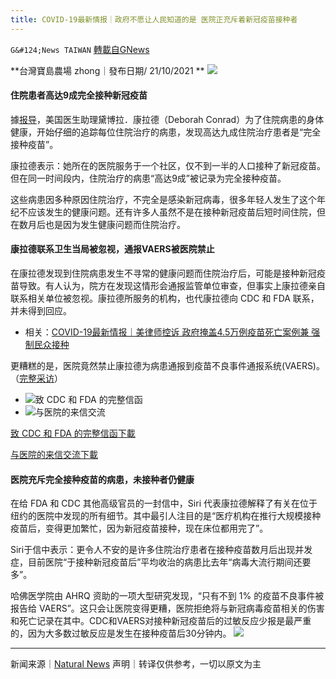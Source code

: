 ```yaml
---
title: COVID-19最新情报｜政府不愿让人民知道的是 医院正充斥着新冠疫苗接种者
---
```

`G&#124;News TAIWAN` [轉載自GNews](https://gnews.org/zh-hans/1607356/)

**台灣寶島農場 zhong｜發布日期/ 21/10/2021 **
![](https://assets.gnews.org/wp-content/uploads/2021/10/2-94-1.jpg)
#### 住院患者高达9成完全接种新冠疫苗

據[报导](https://aaronsiri.substack.com/p/whistleblower-fda-and-cdc-ignore-3e2)，美国医生助理黛博拉．康拉德（Deborah Conrad）为了住院病患的身体健康，开始仔细的追踪每位住院治疗的病患，发现高达九成住院治疗患者是“完全接种疫苗”。

康拉德表示：她所在的医院服务于一个社区，仅不到一半的人口接种了新冠疫苗。但在同一时间段内，住院治疗的病患“高达9成”被记录为完全接种疫苗。

这些病患因多种原因住院治疗，不完全是感染新冠病毒，很多年轻人发生了这个年纪不应该发生的健康问题。还有许多人虽然不是在接种新冠疫苗后短时间住院，但在数月后也是因为发生健康问题而住院治疗。

#### 康拉德联系卫生当局被忽视，通报VAERS被医院禁止

在康拉德发现到住院病患发生不寻常的健康问题而住院治疗后，可能是接种新冠疫苗导致。有人认为，院方在发现这情形会通报监管单位审查，但事实上康拉德亲自联系相关单位被忽视。康拉德所服务的机构，也代康拉德向 CDC 和 FDA 联系，并未得到回应。

- 相关：[COVID-19最新情报｜美律师控诉 政府掩盖4.5万例疫苗死亡案例兼 强制民众接种](https://gnews.org/zh-hant/1607140/)


更糟糕的是，医院竟然禁止康拉德为病患通报到疫苗不良事件通报系统(VAERS)。
（[完整采访](https://thehighwire.com/videos/these-patients-deserve-to-be-heard-vaers-whistleblower/)）

- ![](https://assets.gnews.org/wp-content/uploads/2021/10/https___bucketeer-e05bbc84-baa3-437e-9518-adb32be77984.s3.amazonaws.com_public_images_6518a506-b543-4f08-afcc-8a0bb648f578_232x298.png)致 CDC 和 FDA 的完整信函
- ![](https://assets.gnews.org/wp-content/uploads/2021/10/https___bucketeer-e05bbc84-baa3-437e-9518-adb32be77984.s3.amazonaws.com_public_images_8deb6e33-a219-4dde-97a7-0b6cbf4a97e4_205x265.png)与医院的来信交流




[致 CDC 和 FDA 的完整信函](https://assets.gnews.org/wp-content/uploads/2021/10/Letter-Re-First-Hand-Account-of-Covid-19-Vaccine-Injuries-and-Underreporting-to-VAERS-1.pdf)[下載](https://assets.gnews.org/wp-content/uploads/2021/10/Letter-Re-First-Hand-Account-of-Covid-19-Vaccine-Injuries-and-Underreporting-to-VAERS-1.pdf)



[与医院的来信交流](https://assets.gnews.org/wp-content/uploads/2021/10/Letter-exchange-with-Rochester-Hospital.pdf)[下載](https://assets.gnews.org/wp-content/uploads/2021/10/Letter-exchange-with-Rochester-Hospital.pdf)



#### 医院充斥完全接种疫苗的病患，未接种者仍健康

在给  ​​FDA 和 CDC 其他高级官员的一封信中，Siri 代表康拉德解释了有关在位于纽约的医院中发现的所有细节。其中最引人注目的是“医疗机构在推行大规模接种疫苗后，变得更加繁忙，因为新冠疫苗接种，现在床位都用完了”。

Siri于信中表示：更令人不安的是许多住院治疗患者在接种疫苗数月后出现并发症，目前医院“于接种新冠疫苗后”平均收治的病患比去年“病毒大流行期间还要多”。

哈佛医学院由 AHRQ 资助的一项大型研究发现，“只有不到 1% 的疫苗不良事件被报告给 VAERS”。这只会让医院变得更糟，医院拒绝将与新冠病毒疫苗相关的伤害和死亡记录在其中。CDC和VAERS对接种新冠疫苗后的过敏反应少报是最严重的，因为大多数过敏反应是发生在接种疫苗后30分钟内。
![](https://assets.gnews.org/wp-content/uploads/2021/10/8-4.jpg)
* * *

新闻来源｜[Natural News](https://pandemic.news/2021-10-19-fda-cdc-90percent-covid-hospitalizations-fully-vaccinated.html#)
声明｜转译仅供参考，一切以原文为主
